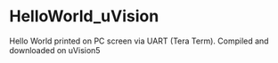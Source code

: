 HelloWorld_uVision
==================

Hello World printed on PC screen via UART (Tera Term). Compiled and downloaded on uVision5
